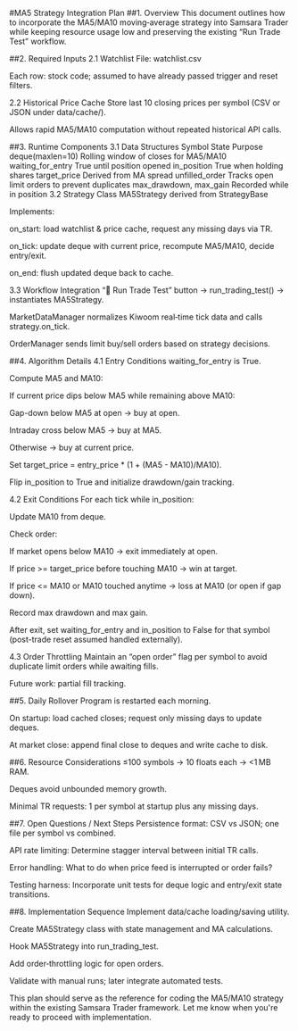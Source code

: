 #MA5 Strategy Integration Plan
##1. Overview
This document outlines how to incorporate the MA5/MA10 moving‑average strategy into Samsara Trader while keeping resource usage low and preserving the existing “Run Trade Test” workflow.

##2. Required Inputs
2.1 Watchlist
File: watchlist.csv

Each row: stock code; assumed to have already passed trigger and reset filters.

2.2 Historical Price Cache
Store last 10 closing prices per symbol (CSV or JSON under data/cache/).

Allows rapid MA5/MA10 computation without repeated historical API calls.

##3. Runtime Components
3.1 Data Structures
Symbol State	Purpose
deque(maxlen=10)	Rolling window of closes for MA5/MA10
waiting_for_entry	True until position opened
in_position	True when holding shares
target_price	Derived from MA spread
unfilled_order	Tracks open limit orders to prevent duplicates
max_drawdown, max_gain	Recorded while in position
3.2 Strategy Class
MA5Strategy derived from StrategyBase

Implements:

on_start: load watchlist & price cache, request any missing days via TR.

on_tick: update deque with current price, recompute MA5/MA10, decide entry/exit.

on_end: flush updated deque back to cache.

3.3 Workflow Integration
“🧪 Run Trade Test” button → run_trading_test() → instantiates MA5Strategy.

MarketDataManager normalizes Kiwoom real‑time tick data and calls strategy.on_tick.

OrderManager sends limit buy/sell orders based on strategy decisions.

##4. Algorithm Details
4.1 Entry Conditions
waiting_for_entry is True.

Compute MA5 and MA10:

If current price dips below MA5 while remaining above MA10:

Gap-down below MA5 at open → buy at open.

Intraday cross below MA5 → buy at MA5.

Otherwise → buy at current price.

Set target_price = entry_price * (1 + (MA5 - MA10)/MA10).

Flip in_position to True and initialize drawdown/gain tracking.

4.2 Exit Conditions
For each tick while in_position:

Update MA10 from deque.

Check order:

If market opens below MA10 → exit immediately at open.

If price >= target_price before touching MA10 → win at target.

If price <= MA10 or MA10 touched anytime → loss at MA10 (or open if gap down).

Record max drawdown and max gain.

After exit, set waiting_for_entry and in_position to False for that symbol (post-trade reset assumed handled externally).

4.3 Order Throttling
Maintain an “open order” flag per symbol to avoid duplicate limit orders while awaiting fills.

Future work: partial fill tracking.

##5. Daily Rollover
Program is restarted each morning.

On startup: load cached closes; request only missing days to update deques.

At market close: append final close to deques and write cache to disk.

##6. Resource Considerations
≤100 symbols → 10 floats each → <1 MB RAM.

Deques avoid unbounded memory growth.

Minimal TR requests: 1 per symbol at startup plus any missing days.

##7. Open Questions / Next Steps
Persistence format: CSV vs JSON; one file per symbol vs combined.

API rate limiting: Determine stagger interval between initial TR calls.

Error handling: What to do when price feed is interrupted or order fails?

Testing harness: Incorporate unit tests for deque logic and entry/exit state transitions.

##8. Implementation Sequence
Implement data/cache loading/saving utility.

Create MA5Strategy class with state management and MA calculations.

Hook MA5Strategy into run_trading_test.

Add order‑throttling logic for open orders.

Validate with manual runs; later integrate automated tests.

This plan should serve as the reference for coding the MA5/MA10 strategy within the existing Samsara Trader framework. Let me know when you're ready to proceed with implementation.